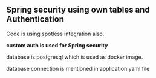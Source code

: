 ## Spring security using own tables and Authentication


Code is using spotless integration also.

**custom auth is used for  Spring security**



database is postgresql which is used as docker image.

database connection is mentioned in application.yaml file




